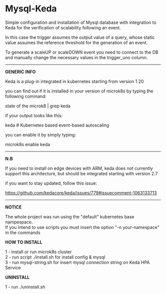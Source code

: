 # Mysql-Keda


Simple configuration and installation of Mysql database with integration to Keda for the verification of scalability following an event.

In this case the trigger assumes the output value of a query, whose static value assumes the reference threshold for the generation of an event.

To generate a scaleUP or scaleDOWN event you need to connect to the DB and manually change the necessary values ​​in the trigger_uno column.


__________________________________

<b>GENERIC INFO</b>

Keda is a plug-in integrated in kubernetes starting from version 1.20

you can find out if it is installed in your version of microk8s by typing the following command:

state of the microk8 | grep keda

if your output looks like this:

keda # Kubernetes based event-based autoscaling

you can enable it by simply typing:

microk8s enable keda

__________________________________

<b>N.B</b>

If you need to install on edge devices with ARM, keda does not currently support this architecture, but should be integrated starting with version 2.7

if you want to stay updated, follow this issue:

https://github.com/kedacore/keda/issues/779#issuecomment-1063133713

__________________________________

<b>NOTICE</b>

The whole project was run using the "default" kubernetes base nampespace.<br>
If you intend to use scripts you must insert the option "-n your-namespace" in the commands

<b>HOW TO INSTALL</b>

1 - install or run microk8s cluster<br>
2 - run script ./install.sh for install config & mysql<br>
3 - run mysql-string.sh for insert mysql connection string on Keda HPA Service

<b>UNINSTALL</b>

1 - run ./uninstall.sh


